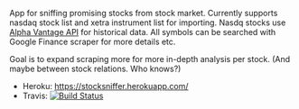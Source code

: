 App for sniffing promising stocks from stock market.
Currently supports nasdaq stock list and xetra instrument list for importing.
Nasdq stocks use [Alpha Vantage API](http://www.alphavantage.co) for historical data.
All symbols can be searched with Google Finance scraper for more details etc.  

Goal is to expand scraping more for more in-depth analysis per stock. (And maybe between stock relations. Who knows?)

* Heroku: https://stocksniffer.herokuapp.com/
* Travis: [![Build Status](https://travis-ci.org/odporkka/stocksniffer.png)](https://travis-ci.org/odporkka/stocksniffer)
